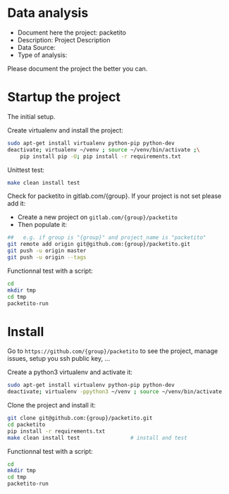 # Data analysis
- Document here the project: packetito
- Description: Project Description
- Data Source:
- Type of analysis:

Please document the project the better you can.

# Startup the project

The initial setup.

Create virtualenv and install the project:
```bash
sudo apt-get install virtualenv python-pip python-dev
deactivate; virtualenv ~/venv ; source ~/venv/bin/activate ;\
    pip install pip -U; pip install -r requirements.txt
```

Unittest test:
```bash
make clean install test
```

Check for packetito in gitlab.com/{group}.
If your project is not set please add it:

- Create a new project on `gitlab.com/{group}/packetito`
- Then populate it:

```bash
##   e.g. if group is "{group}" and project_name is "packetito"
git remote add origin git@github.com:{group}/packetito.git
git push -u origin master
git push -u origin --tags
```

Functionnal test with a script:

```bash
cd
mkdir tmp
cd tmp
packetito-run
```

# Install

Go to `https://github.com/{group}/packetito` to see the project, manage issues,
setup you ssh public key, ...

Create a python3 virtualenv and activate it:

```bash
sudo apt-get install virtualenv python-pip python-dev
deactivate; virtualenv -ppython3 ~/venv ; source ~/venv/bin/activate
```

Clone the project and install it:

```bash
git clone git@github.com:{group}/packetito.git
cd packetito
pip install -r requirements.txt
make clean install test                # install and test
```
Functionnal test with a script:

```bash
cd
mkdir tmp
cd tmp
packetito-run
```
